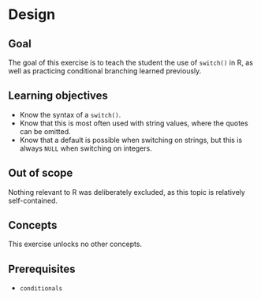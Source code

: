 # Design

## Goal

The goal of this exercise is to teach the student the use of `switch()` in R, as well as practicing conditional branching learned previously.

## Learning objectives

- Know the syntax of a `switch()`.
- Know that this is most often used with string values, where the quotes can be omitted.
- Know that a default is possible when switching on strings, but this is always `NULL` when switching on integers.

## Out of scope

Nothing relevant to R was deliberately excluded, as this topic is relatively self-contained.

## Concepts

This exercise unlocks no other concepts.

## Prerequisites

- `conditionals`

